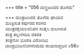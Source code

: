 +++
title = "056 ಮನ್ತ್ರಜಲದಲಿ ತೊಳೆದು"

+++
ಮಂತ್ರಜಲದಲಿ ತೊಳೆದು ಘಾಯವ  
ಮಂತ್ರಿಸುತ ಕರ್ಪುರದ ಕವಳದ  
ಯಂತ್ರರಕ್ಷೆಯಲವನಿಪನ ಸಂತೈಸಿ ಮಲಗಿಸುತ  
ತಂತ್ರ ತಲ್ಲಣಿಸದಿರಿ ಜಿತಶತ  
ತಂತ್ರನೋ ಭೂಪತಿ ವಿರೋದಿಭ  
ಟಾಂತ್ರಭಂಜನನೀಗಳೆಂದುದು ರಾಯನಾಪ್ತಜನ      ॥56॥